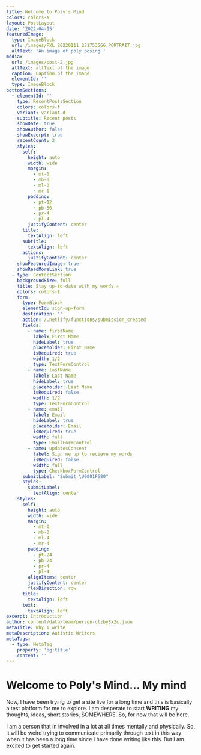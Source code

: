```yaml
---
title: Welcome to Poly's Mind
colors: colors-a
layout: PostLayout
date: '2022-04-15'
featuredImage:
  type: ImageBlock
  url: /images/PXL_20220111_221753566.PORTRAIT.jpg
  altText: 'An image of poly posing '
media:
  url: /images/post-2.jpg
  altText: altText of the image
  caption: Caption of the image
  elementId: ''
  type: ImageBlock
bottomSections:
  - elementId: ''
    type: RecentPostsSection
    colors: colors-f
    variant: variant-d
    subtitle: Recent posts
    showDate: true
    showAuthor: false
    showExcerpt: true
    recentCount: 2
    styles:
      self:
        height: auto
        width: wide
        margin:
          - mt-0
          - mb-0
          - ml-0
          - mr-0
        padding:
          - pt-12
          - pb-56
          - pr-4
          - pl-4
        justifyContent: center
      title:
        textAlign: left
      subtitle:
        textAlign: left
      actions:
        justifyContent: center
    showFeaturedImage: true
    showReadMoreLink: true
  - type: ContactSection
    backgroundSize: full
    title: Stay up-to-date with my words ✍️
    colors: colors-f
    form:
      type: FormBlock
      elementId: sign-up-form
      destination: ''
      action: /.netlify/functions/submission_created
      fields:
        - name: firstName
          label: First Name
          hideLabel: true
          placeholder: First Name
          isRequired: true
          width: 1/2
          type: TextFormControl
        - name: lastName
          label: Last Name
          hideLabel: true
          placeholder: Last Name
          isRequired: false
          width: 1/2
          type: TextFormControl
        - name: email
          label: Email
          hideLabel: true
          placeholder: Email
          isRequired: true
          width: full
          type: EmailFormControl
        - name: updatesConsent
          label: Sign me up to recieve my words
          isRequired: false
          width: full
          type: CheckboxFormControl
      submitLabel: "Submit \U0001F680"
      styles:
        submitLabel:
          textAlign: center
    styles:
      self:
        height: auto
        width: wide
        margin:
          - mt-0
          - mb-0
          - ml-4
          - mr-4
        padding:
          - pt-24
          - pb-24
          - pr-4
          - pl-4
        alignItems: center
        justifyContent: center
        flexDirection: row
      title:
        textAlign: left
      text:
        textAlign: left
excerpt: Introduction
author: content/data/team/person-clzby8x2c.json
metaTitle: Why I write
metaDescription: Autistic Writers
metaTags:
  - type: MetaTag
    property: 'og:title'
    content: ''
---
```

# Welcome to Poly's Mind... My mind

Now, I have been trying to get a site live for a long time and this is basically a test platform for me to explore. I am desperate to start **WRITING** my thoughts, ideas, short stories, SOMEWHERE. So, for now that will be here.

I am a person that in involved in a lot at all times mentally and physically. So, it will be weird trying to communicate primarily through text in this way when it has been a long time since I have done writing like this. But I am excited to get started again.

